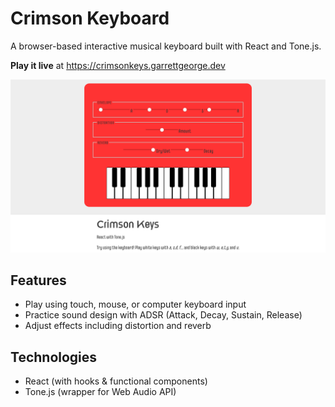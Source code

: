 # Crimson Keyboard

A browser-based interactive musical keyboard built with React and Tone.js.

**Play it live** at https://crimsonkeys.garrettgeorge.dev

![Crimson Keys](/screenshots/main.png)

## Features

- Play using touch, mouse, or computer keyboard input
- Practice sound design with ADSR (Attack, Decay, Sustain, Release)
- Adjust effects including distortion and reverb

## Technologies

- React (with hooks & functional components)
- Tone.js (wrapper for Web Audio API)
